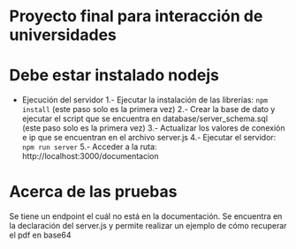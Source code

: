 # Proyecto final para interacción de universidades

# Debe estar instalado nodejs



* Ejecución del servidor
1.- Ejecutar la instalación de las librerías: `npm install` (este paso solo es la primera vez)
2.- Crear la base de dato y ejecutar el script que se encuentra en database/server_schema.sql (este paso solo es la primera vez)
3.- Actualizar los valores de conexión e ip que se encuentran en el archivo server.js
4.- Ejecutar el servidor: `npm run server`
5.- Acceder a la ruta: http://localhost:3000/documentacion


# Acerca de las pruebas
Se tiene un endpoint el cuál no está en la documentación. Se encuentra en la declaración del server.js y permite realizar un ejemplo de cómo recuperar el pdf en base64